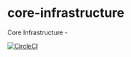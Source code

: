 # core-infrastructure
Core Infrastructure -


[![CircleCI](https://circleci.com/gh/mit945/core-infrastructure.svg?style=shield)](https://circleci.com/gh/mit945/core-infrastructure)
 
